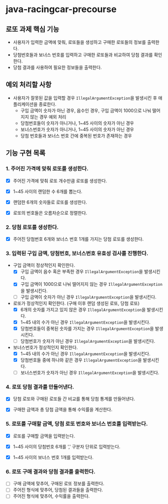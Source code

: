 # java-racingcar-precourse

## 로또 과제 핵심 기능

- 사용자가 입력한 금액에 맞춰, 로또들을 생성하고 구매한 로또들의 정보를 출력한다.
- 당첨번호들과 보너스 번호를 입력하고 구매한 로또들과 비교하여 당첨 결과를 확인한다.
- 당첨 결과를 사용하여 필요한 정보들을 출력한다.


## 예외 처리할 사항

- 사용자가 잘못된 값을 입력할 경우 `IllegalArgumentException`을 발생시킨 후 애플리케이션을 종료한다.
    - 구입 금액이 숫자가 아닌 경우, 음수인 경우, 구입 금액이 1000으로 나눠 떨어지지 않는 경우 예외 처리
    - 당첨번호들이 숫자가 아니거나, 1~45 사이의 숫자가 아닌 경우
    - 보너스번호가 숫자가 아니거나, 1~45 사이의 숫자가 아닌 경우
    - 당첨 번호들과 보너스 번호 간에 중복된 번호가 존재하는 경우


## 기능 구현 목록

### 1. 주어진 가격에 맞춰 로또를 생성한다.

- [x] 주어진 가격에 맞춰 로또 개수만큼 로또를 생성한다.
- [x] 1~45 사이의 랜덤한 수 6개를 뽑는다.
- [x] 랜덤한 6개의 숫자들로 로또를 생성한다.
- [x] 로또의 번호들은 오름차순으로 정렬한다.


### 2. 당첨 로또를 생성한다.

- [x] 주어진 당첨번호 6개와 보너스 번호 1개를 가지는 당첨 로또를 생성한다.


### 3. 입력된 구입 금액, 당첨번호, 보너스번호 유효성 검사를 진행한다.

- 구입 금액이 정상적인지 확인한다.
    - [x] 구입 금액이 음수 혹은 부족한 경우 `IllegalArgumentException`을 발생시킨다.
    - [x] 구입 금액이 1000으로 나눠 떨어지지 않는 경우 `IllegalArgumentException`을 발생시킨다.
    - [ ] 구입 금액이 숫자가 아닌 경우 `IllegalArgumentException`을 발생시킨다.
- 로또가 정상적인지 확인한다. (구매 이후 랜덤 생성된 로또, 당첨 로또)
    - [x] 6개의 숫자를 가지고 있지 않은 경우 `IllegalArgumentException`을 발생시킨다. 
    - [x] 1~45 내의 수가 아닌 경우 `IllegalArgumentException`을 발생시킨다.
    - [x] 당첨번호들이 중복된 숫자를 가지는 경우 `IllegalArgumentException`을 발생시킨다.
    - [ ] 당첨번호가 숫자가 아닌 경우 `IllegalArgumentException`을 발생시킨다.
- 보너스번호가 정상적인지 확인한다.
    - [x] 1~45 내의 수가 아닌 경우 `IllegalArgumentException`을 발생시킨다.
    - [x] 당첨번호들 중에 하나와 같은 경우 `IllegalArgumentException`을 발생시킨다.
    - [ ] 보너스번호가 숫자가 아닌 경우 `IllegalArgumentException`을 발생시킨다.

### 4. 로또 당첨 결과를 만들어낸다.

- [x] 당첨 로또와 구매된 로또들 간 비교를 통해 당첨 통계를 만들어낸다.
- [x] 구매한 금액과 총 당첨 금액을 통해 수익률을 계산한다.


### 5. 로또를 구매할 금액, 당첨 로또 번호와 보너스 번호를 입력받는다.

- [x] 로또를 구매할 금액을 입력받는다.
- [x] 1~45 사이의 당첨번호 6개를 ',' 구분자 단위로 입력받는다.
- [x] 1~45 사이의 보너스 번호 1개를 입력받는다.


### 6. 로또 구매 결과와 당첨 결과를 출력한다.

- [ ] 구매 금액에 맞추어, 구매된 로또 정보를 출력한다.
- [ ] 주어진 형식에 맞추어, 당첨된 결과들을 출력한다.
- [ ] 주어진 형식에 맞추어, 수익률을 출력한다.

